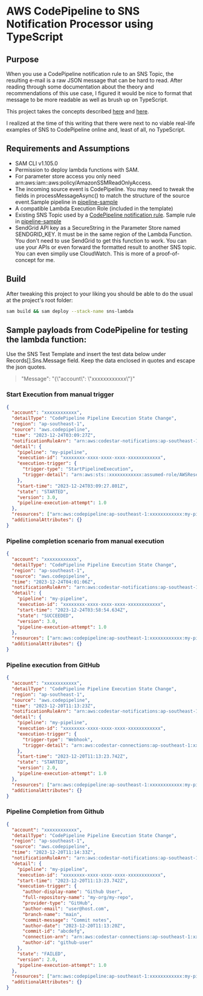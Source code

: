 # AWS CodePipeline to SNS Notification Processor using TypeScript

## Purpose

When you use a CodePipeline notification rule to an SNS Topic, the resulting e-mail is a raw JSON message that can be hard to read. After reading through some documentation about the theory and recommendations of this use case, I figured it would be nice to format that message to be more readable as well as brush up on TypeScript.

This project takes the concepts described [here](https://docs.aws.amazon.com/lambda/latest/dg/with-sns-example.html#with-sns-create-subscription) and [here](https://docs.aws.amazon.com/systems-manager/latest/userguide/ps-integration-lambda-extensions.html).

I realized at the time of this writing that there were next to no viable real-life examples of SNS to CodePipeline online and, least of all, no TypeScript.

## Requirements and Assumptions

- SAM CLI v1.105.0
- Permission to deploy lambda functions with SAM.
- For parameter store access you only need arn:aws:iam::aws:policy/AmazonSSMReadOnlyAccess.
- The incoming source event is CodePipeline. You may need to tweak the fields in processMessageAsync() to match the structure of the source event.Sample pipeline in [pipeline-sample](pipeline-sample/my-pipeline.tf)
- A compatible Lambda Execution Role (included in the template)
- Existing SNS Topic used by a [CodePipeline notification rule](https://docs.aws.amazon.com/codepipeline/latest/userguide/notification-rule-create.html). Sample rule in [pipeline-sample](pipeline-sample/my-pipeline.tf)
- SendGrid API key as a SecureString in the Parameter Store named SENDGRID_KEY. It must be in the same region of the Lambda Function. You don't need to use SendGrid to get this function to work. You can use your APIs or even forward the formatted result to another SNS topic. You can even simpliy use CloudWatch. This is more of a proof-of-concept for me.

## Build

After tweaking this project to your liking you should be able to do the usual at the project's root folder:

```bash
sam build && sam deploy --stack-name sns-lambda
```

## Sample payloads from CodePipeline for testing the lambda function:

Use the SNS Test Template and insert the test data below under Records[].Sns.Message field. Keep the data enclosed in quotes and escape the json quotes.

> "Message": "{\\"account\\": \\"xxxxxxxxxxxx\\"}"

### Start Execution from manual trigger

```json
{
  "account": "xxxxxxxxxxxx",
  "detailType": "CodePipeline Pipeline Execution State Change",
  "region": "ap-southeast-1",
  "source": "aws.codepipeline",
  "time": "2023-12-24T03:09:27Z",
  "notificationRuleArn": "arn:aws:codestar-notifications:ap-southeast-1:xxxxxxxxxxxx:notificationrule/abcdefg",
  "detail": {
    "pipeline": "my-pipeline",
    "execution-id": "xxxxxxxx-xxxx-xxxx-xxxx-xxxxxxxxxxxx",
    "execution-trigger": {
      "trigger-type": "StartPipelineExecution",
      "trigger-detail": "arn:aws:sts::xxxxxxxxxxxx:assumed-role/AWSReservedSSO_AdministratorAccess_xxxxx/user@host.com"
    },
    "start-time": "2023-12-24T03:09:27.801Z",
    "state": "STARTED",
    "version": 3.0,
    "pipeline-execution-attempt": 1.0
  },
  "resources": ["arn:aws:codepipeline:ap-southeast-1:xxxxxxxxxxxx:my-pipeline"],
  "additionalAttributes": {}
}
```

### Pipeline completion scenario from manual execution

```json
{
  "account": "xxxxxxxxxxxx",
  "detailType": "CodePipeline Pipeline Execution State Change",
  "region": "ap-southeast-1",
  "source": "aws.codepipeline",
  "time": "2023-12-24T04:01:06Z",
  "notificationRuleArn": "arn:aws:codestar-notifications:ap-southeast-1:xxxxxxxxxxxx:notificationrule/abcdefg",
  "detail": {
    "pipeline": "my-pipeline",
    "execution-id": "xxxxxxxx-xxxx-xxxx-xxxx-xxxxxxxxxxxx",
    "start-time": "2023-12-24T03:58:54.634Z",
    "state": "SUCCEEDED",
    "version": 3.0,
    "pipeline-execution-attempt": 1.0
  },
  "resources": ["arn:aws:codepipeline:ap-southeast-1:xxxxxxxxxxxx:my-pipeline"],
  "additionalAttributes": {}
}
```

### Pipeline execution from GitHub

```json
{
  "account": "xxxxxxxxxxxx",
  "detailType": "CodePipeline Pipeline Execution State Change",
  "region": "ap-southeast-1",
  "source": "aws.codepipeline",
  "time": "2023-12-20T11:13:23Z",
  "notificationRuleArn": "arn:aws:codestar-notifications:ap-southeast-1:xxxxxxxxxxxx:notificationrule/abcdefg",
  "detail": {
    "pipeline": "my-pipeline",
    "execution-id": "xxxxxxxx-xxxx-xxxx-xxxx-xxxxxxxxxxxx",
    "execution-trigger": {
      "trigger-type": "Webhook",
      "trigger-detail": "arn:aws:codestar-connections:ap-southeast-1:xxxxxxxxxxxx:connection/abcdefg"
    },
    "start-time": "2023-12-20T11:13:23.742Z",
    "state": "STARTED",
    "version": 2.0,
    "pipeline-execution-attempt": 1.0
  },
  "resources": ["arn:aws:codepipeline:ap-southeast-1:xxxxxxxxxxxx:my-pipeline"],
  "additionalAttributes": {}
}
```

### Pipeline Completion from Github

```json
{
  "account": "xxxxxxxxxxxx",
  "detailType": "CodePipeline Pipeline Execution State Change",
  "region": "ap-southeast-1",
  "source": "aws.codepipeline",
  "time": "2023-12-20T11:14:33Z",
  "notificationRuleArn": "arn:aws:codestar-notifications:ap-southeast-1:xxxxxxxxxxxx:notificationrule/abcdefg",
  "detail": {
    "pipeline": "my-pipeline",
    "execution-id": "xxxxxxxx-xxxx-xxxx-xxxx-xxxxxxxxxxxx",
    "start-time": "2023-12-20T11:13:23.742Z",
    "execution-trigger": {
      "author-display-name": "Github User",
      "full-repository-name": "my-org/my-repo",
      "provider-type": "GitHub",
      "author-email": "user@host.com",
      "branch-name": "main",
      "commit-message": "Commit notes",
      "author-date": "2023-12-20T11:13:20Z",
      "commit-id": "abcdefg",
      "connection-arn": "arn:aws:codestar-connections:ap-southeast-1:xxxxxxxxxxxx:connection/abcdefg",
      "author-id": "github-user"
    },
    "state": "FAILED",
    "version": 2.0,
    "pipeline-execution-attempt": 1.0
  },
  "resources": ["arn:aws:codepipeline:ap-southeast-1:xxxxxxxxxxxx:my-pipeline"],
  "additionalAttributes": {}
}
```

